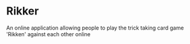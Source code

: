 Rikker
======

An online application allowing people to play the trick taking card game 'Rikken' against each other online

